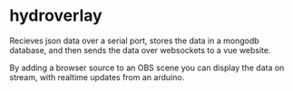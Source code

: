 # hydroverlay
Recieves json data over a serial port, stores the data in a mongodb database, and then sends the data over websockets to a vue website.

By adding a browser source to an OBS scene you can display the data on stream, with realtime updates from an arduino.
